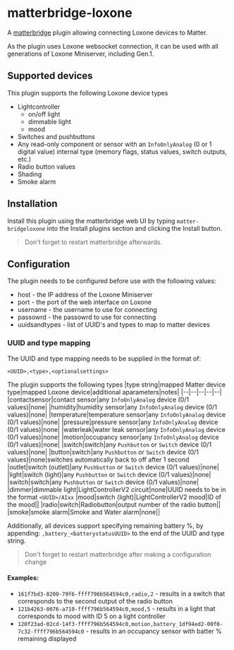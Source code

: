 # matterbridge-loxone

A [matterbridge](https://github.com/Luligu/matterbridge) plugin allowing connecting Loxone devices to Matter.

As the plugin uses Loxone websocket connection, it can be used with all generations of Loxone Miniserver, including Gen.1.

## Supported devices

This plugin supports the following Loxone device types
- Lightcontroller
  - on/off light
  - dimmable light
  - mood
- Switches and pushbuttons
- Any read-only component or sensor with an `InfoOnlyAnalog` (0 or 1 digital value) internal type (memory flags, status values, switch outputs, etc.)
- Radio button values
- Shading
- Smoke alarm

## Installation

Install this plugin using the matterbridge web UI by typing `matter-bridgeloxone` into the Install plugins section and clicking the Install button.

> Don't forget to restart matterbridge afterwards.

## Configuration

The plugin needs to be configured before use with the following values:
- host - the IP address of the Loxone Miniserver
- port - the port of the web interface on Loxone
- username - the username to use for connecting
- passowrd - the passowrd to use for connecting
- uuidsandtypes - list of UUID's and types to map to matter devices

### UUID and type mapping

The UUID and type mapping needs to be supplied in the format of:

`<UUID>,<type>,<optionalsettings>`

The plugin supports the following types
|type string|mapped Matter device type|mapped Loxone device|additional aparameters|notes|
|--|--|--|--|--|
|contactsensor|contact sensor|any `InfoOnlyAnalog` device (0/1 values)|none|
|humidity|humidity sensor|any `InfoOnlyAnalog` device (0/1 values)|none|
|temperature|temperature sensor|any `InfoOnlyAnalog` device (0/1 values)|none|
|pressure|pressure sensor|any `InfoOnlyAnalog` device (0/1 values)|none|
|waterleak|water leak sensor|any `InfoOnlyAnalog` device (0/1 values)|none|
|motion|occupancy sensor|any `InfoOnlyAnalog` device (0/1 values)|none|
|switch|switch|any `Pushbutton` or `Switch` device (0/1 values)|none|
|button|switch|any `Pushbutton` or `Switch` device (0/1 values)|none|switches automatically back to off after 1 second
|outlet|switch (outlet)|any `Pushbutton` or `Switch` device (0/1 values)|none|
|light|switch (light)|any `Pushbutton` or `Switch` device (0/1 values)|none|
|switch|switch|any `Pushbutton` or `Switch` device (0/1 values)|none|
|dimmer|dimmable light|LightControllerV2 circuit|none|UUID needs to be in the format `<UUID>/AIxx`
|mood|switch (light)|LightControllerV2 mood|ID of the mood||
|radio|switch|Radiobutton|output number of the radio button||
|smoke|smoke alarm|Smoke and Water alarm|none||

Additionally, all devices support specifying remaining battery %, by appending:
`,battery_<batterystatusUUID>` to the end of the UUID and type string.

> Don't forget to restart matterbridge after making a configuration change

#### Examples:
- `161f7bd3-0200-79f6-ffff796b564594c0,radio,2` - results in a switch that corresponds to the second output of the radio button
- `121b4263-0076-a710-ffff796b564594c0,mood,5` - results in a light that corresponds to mood with ID 5 on a light controller
- `120f23ad-02cd-14f3-ffff796b564594c0,motion,battery_1df94ed2-00f0-7c32-ffff796b564594c0` - results in an occupancy sensor with batter % remaining displayed
